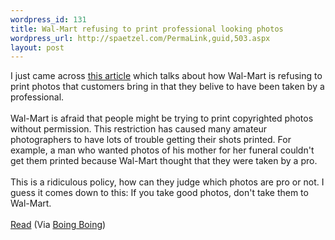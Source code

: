 ```yaml
--- 
wordpress_id: 131
title: Wal-Mart refusing to print professional looking photos
wordpress_url: http://spaetzel.com/PermaLink,guid,503.aspx
layout: post
---
```

I just came across <a href="http://www.signonsandiego.com/news/computing/personaltech/20050530-9999-mz1b30snap.html">this
        article</a> which talks about how Wal-Mart is refusing to print photos that customers
        bring in that they belive to have been taken by a professional.
        <br />
        <br />
        Wal-Mart is afraid that people might be trying to print copyrighted photos without
        permission. This restriction has caused many amateur photographers to have lots of
        trouble getting their shots printed. For example, a man who wanted photos of his mother
        for her funeral couldn't get them printed because Wal-Mart thought that they were
        taken by a pro.<br />
        <br />
        This is a ridiculous policy, how can they judge which photos are pro or not. I guess
        it comes down to this: If you take good photos, don't take them to Wal-Mart.<br />
        <br />
        <a href="http://www.signonsandiego.com/news/computing/personaltech/20050530-9999-mz1b30snap.html">Read</a> (Via <a href="http://www.boingboing.net/2005/06/06/walmart_wont_print_d.html">Boing
        Boing</a>)
        <br />
        <img width="0" height="0" src="http://spaetzel.com/aggbug.ashx?id=503" />
